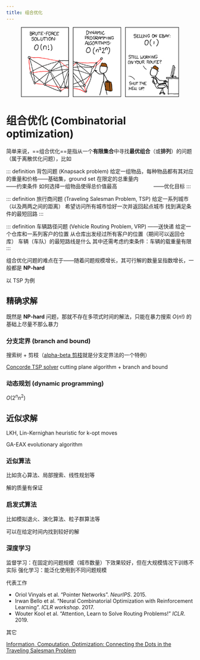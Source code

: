 ```yaml
---
title: 组合优化
---
```


<figure>
  <img src="./imgs/xkcd-tsp.png" alt="xkcd: Traveling Salesman Problem" title="xkcd: Traveling Salesman Problem" class="no-zoom">
</figure>

# 组合优化 (Combinatorial optimization)

<link rel="stylesheet" href="/notes/katex.min.css">

简单来说，==组合优化==是指从一个**有限集合**中寻找**最优组合**（或**排列**）的问题（属于离散优化问题），比如

::: definition 背包问题 (Knapsack problem)
给定一组物品，每种物品都有其对应的重量和价格<span class="nowrap"><span class="cn-font" lang="zh-CN">——</span>基础集，ground set</span>
在限定的总重量内　　　　　　　　　　　　　　<span class="nowrap"><span class="cn-font" lang="zh-CN">——</span>约束条件</span>
如何选择一组物品使得总价值最高　　　　　　　<span class="nowrap"><span class="cn-font" lang="zh-CN">——</span>优化目标</span>
:::

::: definition 旅行商问题 (Traveling Salesman Problem, TSP)
给定一系列城市（以及两两之间的距离）
希望访问所有城市恰好一次并返回起点城市
找到满足条件的最短回路
:::

::: definition 车辆路径问题 (Vehicle Routing Problem, VRP) <span class="cn-font" lang="zh-CN">——</span>送快递
给定一个仓库和一系列客户的位置
从仓库出发经过所有客户的位置（期间可以返回仓库）
车辆（车队）的最短路线是什么
其中还需考虑约束条件：车辆的载重量有限
:::

组合优化问题的难点在于<span class="cn-font" lang="zh-CN">——</span>随着问题规模增长，其可行解的数量呈指数增长，一般都是 **NP-hard**

以 TSP 为例

## 精确求解

既然是 **NP-hard** 问题，那就不存在多项式时间的解法，只能在暴力搜索 $O(n!)$ 的基础上尽量不那么暴力

### 分支定界 (branch and bound)

搜索树 + 剪枝（<a href="./minimax.html#alpha-beta-剪枝" target="_blank" rel="noopener noreferrer">alpha-beta 剪枝</a>就是分支定界法的一个特例）

[Concorde TSP solver](https://www.math.uwaterloo.ca/tsp/concorde.html)
cutting plane algorithm + branch and bound

### 动态规划 (dynamic programming)

$O(2^n n^2)$

## 近似求解

LKH, Lin-Kernighan heuristic for k-opt moves

GA-EAX evolutionary algorithm

### 近似算法

比如贪心算法、局部搜索、线性规划等

解的质量有保证

### 启发式算法

比如模拟退火、演化算法、粒子群算法等

可以在给定时间内找到较好的解

### 深度学习

监督学习：在固定的问题规模（城市数量）下效果较好，但在大规模情况下训练不实际
强化学习：能泛化使用到不同问题规模

代表工作

- Oriol Vinyals et al. “Pointer Networks”. *NeurIPS*. 2015.
- Irwan Bello et al. “Neural Combinatorial Optimization with Reinforcement Learning”. *ICLR workshop*. 2017.
- Wouter Kool et al. “Attention, Learn to Solve Routing Problems!” *ICLR*. 2019.

其它

[Information, Computation, Optimization: Connecting the Dots in the Traveling Salesman Problem](https://youtu.be/q8nQTNvCrjE)
